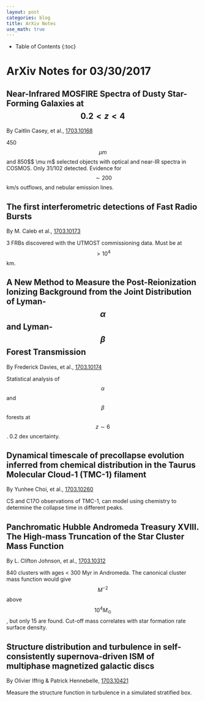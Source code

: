 ```yaml
---
layout: post
categories: blog
title: ArXiv Notes
use_math: true
---
```


* Table of Contents
{:toc}


# ArXiv Notes for 03/30/2017

## Near-Infrared MOSFIRE Spectra of Dusty Star-Forming Galaxies at $$ 0.2<z<4 $$

By Caitlin Casey, et al., [1703.10168](https://arxiv.org/abs/1703.10168)

450$$ \mu m $$ and 850$$ \mu m$ selected objects with
optical and near-IR spectra in COSMOS. Only 31/102 detected.
Evidence for $$ \sim 200 $$km/s outflows, and nebular emission lines.

## The first interferometric detections of Fast Radio Bursts

By M. Caleb et al., [1703.10173](https://arxiv.org/abs/1703.10173)

3 FRBs discovered with the UTMOST commissioning data. Must be at $$ >10^4 $$km.

## A New Method to Measure the Post-Reionization Ionizing Background from the Joint Distribution of Lyman-$$ \alpha $$ and Lyman-$$ \beta $$ Forest Transmission

By Frederick Davies, et al., [1703.10174](https://arxiv.org/abs/1703.10174)

Statistical analysis of $$ \alpha $$ and $$ \beta $$ forests
at $$ z\sim 6 $$. 0.2 dex uncertainty.

## Dynamical timescale of precollapse evolution inferred from chemical distribution in the Taurus Molecular Cloud-1 (TMC-1) filament

By Yunhee Choi, et al., [1703.10260](https://arxiv.org/abs/1703.10260)

CS and C17O observations of TMC-1, can model using chemistry
to determine the collapse time in different peaks.

## Panchromatic Hubble Andromeda Treasury XVIII. The High-mass Truncation of the Star Cluster Mass Function

By L. Clifton Johnson, et al., [1703.10312](https://arxiv.org/abs/1703.10312)

840 clusters with ages < 300 Myr in Andromeda. The canonical
cluster mass function would give $$ M^{-2} $$ above $$ 10^4 M_\odot $$, but only 15 are found. Cut-off mass correlates
with star formation rate surface density.

## Structure distribution and turbulence in self-consistently supernova-driven ISM of multiphase magnetized galactic discs

By Olivier Iffrig & Patrick Hennebelle, [1703.10421](https://arxiv.org/abs/1703.10421)

Measure the structure function in turbulence in a simulated
stratified box.